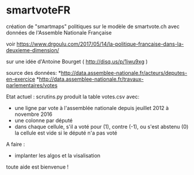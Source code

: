 # smartvoteFR
création de "smartmaps" politiques sur le modèle de smartvote.ch avec données de l'Assemble Nationale Française

voir https://www.drgoulu.com/2017/05/14/la-politique-francaise-dans-la-deuxieme-dimension/

sur une idée d'Antoine Bourget ( http://disq.us/p/1iwu9xg )

source des données:
*http://data.assemblee-nationale.fr/acteurs/deputes-en-exercice
*http://data.assemblee-nationale.fr/travaux-parlementaires/votes

Etat actuel : scrutins.py produit la table votes.csv avec:
* une ligne par vote à l'assemblée nationale depuis jeuillet 2012 à novembre 2016
* une colonne par député
* dans chaque cellule, s'il a voté pour (1), contre (-1), ou s'est abstenu (0)
la cellule est vide si le député n'a pas voté

A faire :
* implanter les algos et la visalisation

toute aide est bienvenue !
  
